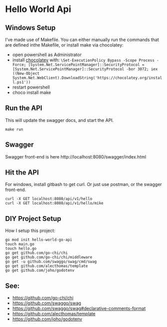 # Hello World Api


## Windows Setup
I've made use of Makefile.  You can either manually run the commands that are defined inthe Makefile, or install make via chocolatey:
 - open powershell as Administrator
 - install [chocolatey](https://chocolatey.org/install) with: `\Set-ExecutionPolicy Bypass -Scope Process -Force; [System.Net.ServicePointManager]::SecurityProtocol = [System.Net.ServicePointManager]::SecurityProtocol -bor 3072; iex ((New-Object System.Net.WebClient).DownloadString('https://chocolatey.org/install.ps1'))`
 - restart powershell
 - choco install make

## Run the API
This will update the swagger docs, and start the API.
```
make run
```

## Swagger
Swagger front-end is here http://localhost:8080/swagger/index.html

## Hit the API
For windows, install gitbash to get curl.  Or just use postman, or the swagger front-end.
```
curl -X GET localhost:8080/api/v1/hello
curl -X GET localhost:8080/api/v1/hello/mike
```

## DIY Project Setup
How I setup this project:
```
go mod init hello-world-go-api
touch main.go
touch hello.go
go get github.com/go-chi/chi
go get github.com/go-chi/chi/middleware
go get -u github.com/swaggo/swag/cmd/swag
go get github.com/alecthomas/template
go get github.com/joho/godotenv
```

## See:
 - https://github.com/go-chi/chi
 - https://github.com/swaggo/swag
 - https://github.com/swaggo/swag#declarative-comments-format
 - https://github.com/alecthomas/template
 - https://github.com/joho/godotenv